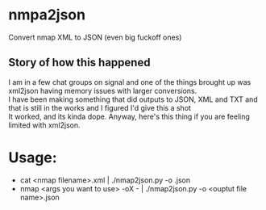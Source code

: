 # nmpa2json
Convert nmap XML to JSON (even big fuckoff ones)

## Story of how this happened  
I am in a few chat groups on signal and one of the things brought up was xml2json having memory issues with larger conversions.  
I have been making something that did outputs to JSON, XML and TXT and that is still in the works and I figured I'd give this a shot  
It worked, and its kinda dope.  Anyway, here's this thing if you are feeling limited with xml2json.

# Usage:  
  - cat &lt;nmap filename&gt;.xml | ./nmap2json.py -o <ouptut file name>.json
  - nmap &lt;args you want to use&gt; -oX - | ./nmap2json.py -o &lt;ouptut file name&gt;.json  
 
